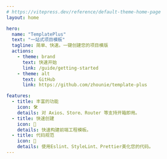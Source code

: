 ```yaml
---
# https://vitepress.dev/reference/default-theme-home-page
layout: home

hero:
  name: "TemplatePlus"
  text: "一站式项目模板"
  tagline: 简单、快速。一键创建您的项目模版
  actions:
    - theme: brand
      text: 快速开始
      link: /guide/getting-started
    - theme: alt
      text: GitHub
      link: https://github.com/zhounie/template-plus

features:
  - title: 丰富的功能
    icon: 🛠
    details: 对 Axios、Store、Router 等支持开箱即用。
  - title: 快速创建
    icon: 🚀
    details: 快速构建前端工程模板。
  - title: 代码规范
    icon: 📜
    details: 使用Eslint、StyleLint、Prettier美化您的代码。
---
```



